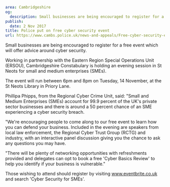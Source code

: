 ```yaml
area: Cambridgeshire
og:
  description: Small businesses are being encouraged to register for a free event which will offer advice around cyber security.
publish:
  date: 2 Nov 2017
title: Police put on free cyber security event
url: https://www.cambs.police.uk/news-and-appeals/Free-cyber-security-event
```

Small businesses are being encouraged to register for a free event which will offer advice around cyber security.

Working in partnership with the Eastern Region Special Operations Unit (ERSOU), Cambridgeshire Constabulary is holding an evening session in St Neots for small and medium enterprises (SMEs).

The event will run between 6pm and 8pm on Tuesday, 14 November, at the St Neots Library in Priory Lane.

Phillipa Phipps, from the Regional Cyber Crime Unit, said: "Small and Medium Enterprises (SMEs) account for 99.9 percent of the UK's private sector businesses and there is around a 50 percent chance of an SME experiencing a cyber security breach.

"We're encouraging people to come along to our free event to learn how you can defend your business. Included in the evening are speakers from local law enforcement, the Regional Cyber Trust Group (RCTG) and industry, with an interactive panel discussion giving you the chance to ask any questions you may have.

"There will be plenty of networking opportunities with refreshments provided and delegates can opt to book a free 'Cyber Basics Review' to help you identify if your business is vulnerable."

Those wishing to attend should register by visiting www.eventbrite.co.uk and search 'Cyber Security for SMEs'.
